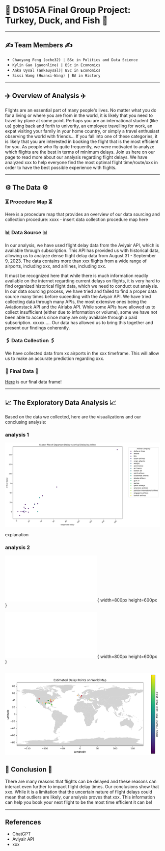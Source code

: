 # 📝 DS105A Final Group Project: Turkey, Duck, and Fish 📝 

--- 

## ✍️ Team Members ✍️
- `Chaoyang Feng (oche32) | BSc in Politics and Data Science` 
- `Kylin Gao (gaoonline) | BSc in Economics`  
- `Anka Uysal (ankauysal)| BSc in Economics`  
- `Sissi Wang (Huanxi-Wang) | BA in History` 

--- 

## ✈️ Overview of Analysis ✈️

Flights are an essential part of many people's lives. No matter what you do for a living or where you are from in the world, it is likely that you need to travel by plane at some point. Perhaps you are an international student (like us) going back and forth to univerity, an employee travelling for work, an expat visiting your family in your home country, or simply a travel enthusiast observing the world with friends... If you fall into one of these categories, it is likely that you are interested in booking the flight that is the most efficient for you. As people who fly quite frequently, we were motivated to analyze which flights are the best in terms of minimum delays. Join us here on our page to read more about our analysis regarding flight delays. We have analyzed xxx to help everyone find the most optimal flight time/route/xxx in order to have the best possible experience with flights. 

---

## ⚙️ The Data ⚙️

### ⏳ Procedure Map ⏳

Here is a procedure map that provides an overview of our data sourcing and collection procedure: 
xxxx - insert data collection procedure map here 

### 📊 Data Source 📊

In our analysis, we have used flight delay data from the Aviyair API, which is available through subscription. This API has provided us with historical data, allowing us to analyze dense flight delay data from August 31 - September 9, 2023. The data contains more than xxx flights from a wide range of airports, including xxx, and airlines, including xxx.

It must be recognized here that while there is much information readily available on the internet regarding current delays on flights, it is very hard to find organized historical flight data, which we need to conduct out analysis. In our data sourcing process, we have tried and failed to find a proper data source many times before suceeding with the Aviyair API. We have tried collecting data through many APIs, the most extensive ones being the Aviationstack API and the Airlabs API. While some APIs have allowed us to collect insufficient (either due to information or volume), some we have not been able to access since many are only available through a paid subscription. xxxxx.....  Our data has allowed us to bring this together and present our findings coherently. 

### 🖇 Data Collection 🖇

We have collected data from xx airports in the xxx timeframe. This will allow us to make an accurate prediction regarding xxx. 

### 🔬 Final Data 🔬

[Here](final_data.csv) is our final data frame! 

--- 

## 📈 The Exploratory Data Analysis 📈

Based on the data we collected, here are the visualizations and our conclusing analysis: 

### analysis 1 
![Here is our first graph!](Exhibit1.png "Exhibit1")

explanation

### analysis 2 

![Scatter Diagram](scatter_plot_1.html){ width=800px height=600px }

![Scatter Diagram](scatter_plot_2.html){ width=800px height=600px }

![delays on world map](Exhibit2(2).png "Exhibit2(2)")
--- 

## 📝 Conclusion 📝

There are many reasons that flights can be delayed and these reasons can interact even further to impact flight delay times. Our conclusions show that xxx. While it is a limitation that the uncertain nature of flight delays could mean that outliers are likely, our analysis proves that xxx. This information can help you book your next flight to be the most time efficient it can be! 

--- 

## References 

- ChatGPT 
- Aviyair API 
- xxx 


